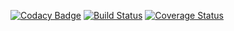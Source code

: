 [![Codacy Badge](https://api.codacy.com/project/badge/Grade/82041bac74e24b0ab47413b22e1b8ec0)](https://www.codacy.com/app/abtcolns/bucketlist?utm_source=github.com&utm_medium=referral&utm_content=collin5/bucketflow&utm_campaign=badger)
[![Build Status](https://travis-ci.org/collin5/bucketlist.svg?branch=master)](https://travis-ci.org/collin5/bucketlist)
[![Coverage Status](https://coveralls.io/repos/github/collin5/bucketlist/badge.svg?branch=master)](https://coveralls.io/github/collin5/bucketlist?branch=master)
